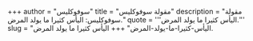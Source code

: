 +++
author = "سوفوكليس"
title = "مقولة سوفوكليس"
description = "مقولة سوفوكليس: اليأس كثيرا ما يولد المرض."
quote = '''اليأس كثيرا ما يولد المرض.''' 
slug = "اليأس-كثيرا-ما-يولد-المرض"
+++
اليأس كثيرا ما يولد المرض.
